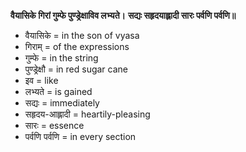 **वैयासिके गिरां गुम्फे पुण्ड्रेक्षाविव लभ्यते।**
**सद्यः सहृदयाह्लादी सारः पर्वणि पर्वणि॥**

*  वैयासिके = in the son of vyasa
*  गिराम् = of the expressions
*  गुम्फे = in the string
*  पुण्ड्रेक्षौ = in red sugar cane
*  इव = like
*  लभ्यते = is gained
*  सद्यः = immediately
*  सहृदय-आह्लादी = heartily-pleasing
*  सारः = essence
*  पर्वणि पर्वणि = in every section
